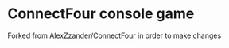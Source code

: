 # ConnectFour console game
Forked from [AlexZzander/ConnectFour](https://github.com/AlexZzander/ConnectFour) in order to make changes
